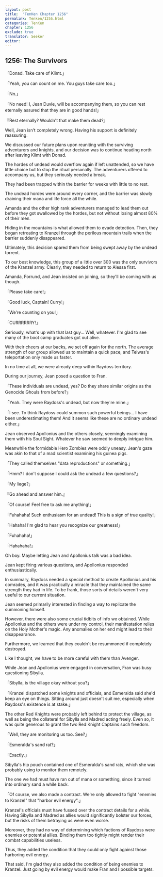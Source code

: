 ```yaml
---
layout: post
title:  "TenKen Chapter 1256"
permalink: Tenken/1256.html
categories: TenKen
chapter: 1256
exclude: true
translator: Seeker
editor: 
---
```

<h2>1256: The Survivors</h2>

「Donad. Take care of Klimt.」

「Yeah, you can count on me. You guys take care too.」

「Nn.」

「No need! I, Jean Duvie, will be accompanying them, so you can rest eternally assured that they are in good hands!」

『Rest eternally? Wouldn't that make them dead?』

Well, Jean isn't completely wrong. Having his support is definitely reassuring.

We discussed our future plans upon reuniting with the surviving adventurers and knights, and our decision was to continue heading north after leaving Klimt with Donad.

The hordes of undead would overflow again if left unattended, so we have little choice but to stop the ritual personally. The adventurers offered to accompany us, but they seriously needed a break.

They had been trapped within the barrier for weeks with little to no rest.

The undead hordes were around every corner, and the barrier was slowly draining their mana and life force all the while.

Amanda and the other high rank adventurers managed to lead them out before they got swallowed by the hordes, but not without losing almost 80% of their men.

Hiding in the mountains is what allowed them to evade detection. Then, they began retreating to Kranzel through the perilous mountain trails when the barrier suddenly disappeared.

Ultimately, this decision spared them from being swept away by the undead torrent.

To our best knowledge, this group of a little over 300 was the only survivors of the Kranzel army. Clearly, they needed to return to Alessa first.

Amanda, Forrund, and Jean insisted on joining, so they'll be coming with us though.

「Please take care!」

「Good luck, Captain! Curry!」

「We're counting on you!」

「CURRRRRRY!」

Seriously, what's up with that last guy... Well, whatever. I'm glad to see many of the boot camp graduates got out alive.

With their cheers at our backs, we set off again for the north. The average strength of our group allowed us to maintain a quick pace, and Teiwas's teleportation only made us faster.

In no time at all, we were already deep within Raydoss territory.

During our journey, Jean posed a question to Fran.

「These individuals are undead, yes? Do they share similar origins as the Genocide Ghouls from before?」

「Yeah. They were Raydoss's undead, but now they're mine.」

「I see. To think Raydoss could summon such powerful beings... I have been underestimating them! And it seems like these are no ordinary undead either.」

Jean observed Apollonius and the others closely, seemingly examining them with his Soul Sight. Whatever he saw seemed to deeply intrigue him.

Meanwhile the formidable Hero Zombies were oddly uneasy. Jean's gaze was akin to that of a mad scientist examining his guinea pigs.

「They called themselves "data reproductions" or something.」

「Hmm? I don't suppose I could ask the undead a few questions?」

「My liege?」

『Go ahead and answer him.』

「Of course! Feel free to ask me anything!」

「Fuhahaha! Such enthusiasm for an undead! This is a sign of true quality!」

「Hahaha! I'm glad to hear you recognize our greatness!」

「Fuhahaha!」

「Hahahaha!」

Oh boy. Maybe letting Jean and Apollonius talk was a bad idea.

Jean kept firing various questions, and Apollonius responded enthusiastically.

In summary, Raydoss needed a special method to create Apollonius and his comrades, and it was practically a miracle that they maintained the same strength they had in life. To be frank, those sorts of details weren't very useful to our current situation.

Jean seemed primarily interested in finding a way to replicate the summoning himself.

However, there were also some crucial tidbits of info we obtained. While Apollonius and the others were under my control, their manifestation relies on the Holy Mother's magic. Any anomalies on her end might lead to their disappearance.

Furthermore, we learned that they couldn't be resummoned if completely destroyed.

Like I thought, we have to be more careful with them than Avenger.

While Jean and Apollonius were engaged in conversation, Fran was busy questioning Sibylla.

「Sibylla, is the village okay without you?」

「Kranzel dispatched some knights and officials, and Esmeralda said she'd keep an eye on things. Sitting around just doesn't suit me, especially when Raydoss's existence is at stake.」

The other Red Knights were probably left behind to protect the village, as well as being the collateral for Sibylla and Madred acting freely. Even so, it was quite generous to grant the two Red Knight Captains such freedom.

「Well, they are monitoring us too. See?」

「Esmeralda's sand rat?」

「Exactly.」

Sibylla's hip pouch contained one of Esmeralda's sand rats, which she was probably using to monitor them remotely.

The one we had must have ran out of mana or something, since it turned into ordinary sand a while back.

「Of course, we also made a contract. We're only allowed to fight "enemies to Kranzel" that "harbor evil energy".」

Kranzel's officials must have fussed over the contract details for a while. Having Sibylla and Madred as allies would significantly bolster our forces, but the risks of them betraying us were even worse.

Moreover, they had no way of determining which factions of Raydoss were enemies or potential allies. Binding them too tightly might render their combat capabilities useless.

Thus, they added the condition that they could only fight against those harboring evil energy.

That said, I'm glad they also added the condition of being enemies to Kranzel. Just going by evil energy would make Fran and I possible targets.



